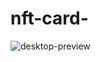 # nft-card-

![desktop-preview](https://github.com/eldmar/nft-card-/assets/14968180/9c786439-120e-42b4-bc01-4e0fcb61368f)

